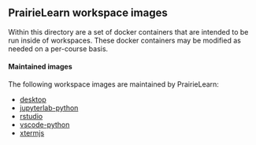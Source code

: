 ## PrairieLearn workspace images

Within this directory are a set of docker containers that are intended to be run inside of workspaces.
These docker containers may be modified as needed on a per-course basis.

#### Maintained images

The following workspace images are maintained by PrairieLearn:

- [desktop](./desktop/)
- [jupyterlab-python](./jupyterlab-python/)
- [rstudio](./rstudio/)
- [vscode-python](./vscode-python/)
- [xtermjs](./xtermjs/)